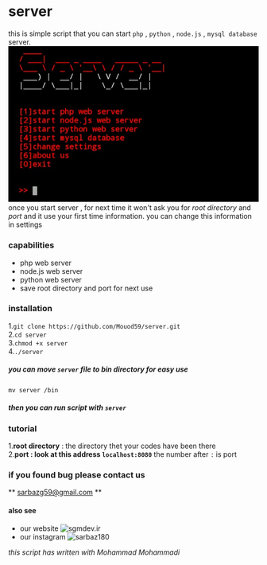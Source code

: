 # server
this is simple script that you can start `php` , `python` , `node.js` , `mysql database` server.  
![alt screenshot](IMG_20200530_153808_136.jpg)  
once you start server , for next time it won't ask you for _root directory_ and _port_ and it use your first time information.
you can change this information in settings

### capabilities
* php web server
* node.js web server
* python web server
* save root directory and port for next use


### installation
1.`git clone https://github.com/Mouod59/server.git`  
2.`cd server`  
3.`chmod +x server`  
4.`./server`  
##### you can move `server` file to bin directory for easy use
`mv server /bin`
##### then you can run script with `server`  
### tutorial
1.**root directory** : the directory thet your codes have been there  
2.**port : look at this address `localhost:8080`** the number after ` : ` is port  

### if you found bug please contact us
** sarbazg59@gmail.com **  

#### also see  
* our website ![sgmdev.ir](http://sgmdev.ir)  
* our instagram ![sarbaz180](instagram.com/sarbaz180)
  
_this script has written with Mohammad Mohammadi_

